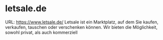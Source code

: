 # letsale.de
URL: https://www.letsale.de/
Letsale ist ein Marktplatz, auf dem Sie kaufen, verkaufen, tauschen oder verschenken können. Wir bieten die Möglichkeit, sowohl privat, als auch kommerziell
